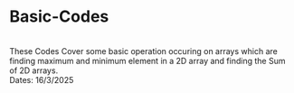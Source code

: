 # Basic-Codes
<br>
These Codes Cover some basic operation occuring on arrays which are finding maximum and minimum element in a 2D array and finding the Sum of 2D arrays.
<br>
Dates: 16/3/2025
